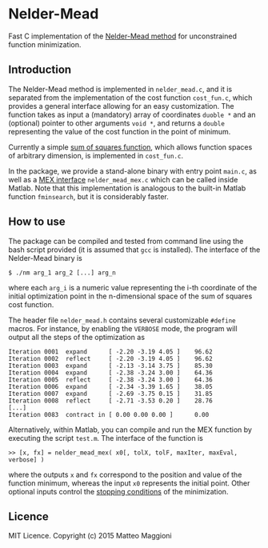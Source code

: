 # Nelder-Mead
Fast C implementation of the [Nelder-Mead method](http://en.wikipedia.org/wiki/Nelder%E2%80%93Mead_method) for unconstrained function minimization. 

## Introduction
The Nelder-Mead method is implemented in `nelder_mead.c`, and it is separated from the implementation of the cost function `cost_fun.c`, which provides a general interface allowing for an easy customization. The function takes as input a (mandatory) array of coordinates `duoble *` and an (optional) pointer to other arguments `void *`, and returns a `double` representing the value of the cost function in the point of minimum.

Currently a simple [sum of squares function](http://www.sfu.ca/~ssurjano/sumsqu.html), which allows function spaces of arbitrary dimension, is implemented in `cost_fun.c`.

In the package, we provide a stand-alone binary with entry point `main.c`, as well as a [MEX interface](http://www.mathworks.com/help/matlab/ref/mex.html) `nelder_mead_mex.c` which can be called inside Matlab. Note that this implementation is analogous to the built-in Matlab function `fminsearch`, but it is considerably faster.



## How to use
The package can be compiled and tested from command line using the bash script provided (it is assumed that `gcc` is installed). The interface of the Nelder-Mead binary is
```
$ ./nm arg_1 arg_2 [...] arg_n
```
where each `arg_i` is a numeric value representing the i-th coordinate of the initial optimization point in the n-dimensional space of the sum of squares cost function.

The header file `nelder_mead.h` contains several customizable `#define` macros. For instance, by enabling the `VERBOSE` mode, the program will output all the steps of the optimization as
```
Iteration 0001  expand      [ -2.20 -3.19 4.05 ]    96.62 
Iteration 0002  reflect     [ -2.20 -3.19 4.05 ]    96.62 
Iteration 0003  expand      [ -2.13 -3.14 3.75 ]    85.30 
Iteration 0004  expand      [ -2.38 -3.24 3.00 ]    64.36 
Iteration 0005  reflect     [ -2.38 -3.24 3.00 ]    64.36 
Iteration 0006  expand      [ -2.34 -3.39 1.65 ]    38.05 
Iteration 0007  expand      [ -2.69 -3.75 0.15 ]    31.85 
Iteration 0008  reflect     [ -2.71 -3.53 0.20 ]    28.76 
[...]
Iteration 0083  contract in [ 0.00 0.00 0.00 ]      0.00 
```

Alternatively, within Matlab, you can compile and run the MEX function by executing the script `test.m`. The interface of the function is
```
>> [x, fx] = nelder_mead_mex( x0[, tolX, tolF, maxIter, maxEval, verbose] )
```
where the outputs `x` and `fx` correspond to the position and value of the function minimum, whereas the input `x0` represents the initial point. Other optional inputs control the [stopping conditions](http://www.mathworks.com/help/matlab/ref/optimset.html) of the minimization. 

## Licence
MIT Licence. Copyright (c) 2015 Matteo Maggioni

